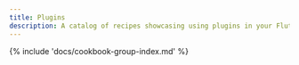 ```yaml
---
title: Plugins
description: A catalog of recipes showcasing using plugins in your Flutter app.
---
```


{% include 'docs/cookbook-group-index.md' %}
